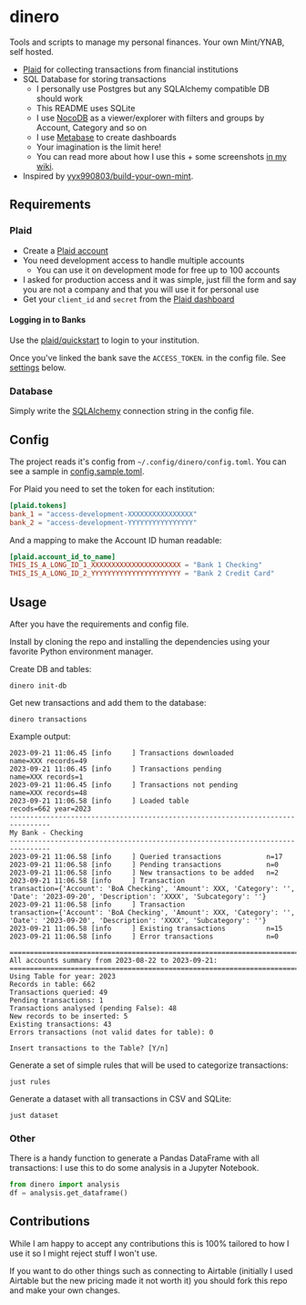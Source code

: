 # dinero

Tools and scripts to manage my personal finances.
Your own Mint/YNAB, self hosted.

- [Plaid](https://plaid.com) for collecting transactions from financial institutions
- SQL Database for storing transactions
  - I personally use Postgres but any SQLAlchemy compatible DB should work
  - This README uses SQLite
  - I use [NocoDB](https://nocodb.com) as a viewer/explorer with filters and groups
    by Account, Category and so on
  - I use [Metabase](https://www.metabase.com/) to create dashboards
  - Your imagination is the limit here!
  - You can read more about how I use this + some screenshots [in my wiki](https://wiki.danielfrg.com/homelab/dinero/).
- Inspired by [yyx990803/build-your-own-mint](https://github.com/yyx990803/build-your-own-mint).

## Requirements

### Plaid

- Create a [Plaid account](https://dashboard.plaid.com/)
- You need development access to handle multiple accounts
  - You can use it on development mode for free up to 100 accounts
- I asked for production access and it was simple, just fill the form and say
  you are not a company and that you will use it for personal use
- Get your `client_id` and `secret` from the [Plaid dashboard](https://dashboard.plaid.com/developers/keys)

#### Logging in to Banks

Use the [plaid/quickstart](https://github.com/plaid/quickstart.git)
to login to your institution.

Once you've linked the bank save the `ACCESS_TOKEN`. in the config file. See [settings](#config) below.

### Database

Simply write the [SQLAlchemy](https://www.sqlalchemy.org) connection string
in the config file.

## Config

The project reads it's config from `~/.config/dinero/config.toml`.
You can see a sample in [config.sample.toml](config.sample.toml).

For Plaid you need to set the token for each institution:

```toml
[plaid.tokens]
bank_1 = "access-development-XXXXXXXXXXXXXXXX"
bank_2 = "access-development-YYYYYYYYYYYYYYYY"
```

And a mapping to make the Account ID human readable:

```toml
[plaid.account_id_to_name]
THIS_IS_A_LONG_ID_1_XXXXXXXXXXXXXXXXXXXXXX = "Bank 1 Checking"
THIS_IS_A_LONG_ID_2_YYYYYYYYYYYYYYYYYYYYYY = "Bank 2 Credit Card"
```

## Usage

After you have the requirements and config file.

Install by cloning the repo and installing the dependencies using your favorite
Python environment manager.

Create DB and tables:

```terminal
dinero init-db
```

Get new transactions and add them to the database:

```terminal
dinero transactions
```

Example output:

```terminal
2023-09-21 11:06.45 [info     ] Transactions downloaded        name=XXX records=49
2023-09-21 11:06.45 [info     ] Transactions pending           name=XXX records=1
2023-09-21 11:06.45 [info     ] Transactions not pending       name=XXX records=48
2023-09-21 11:06.58 [info     ] Loaded table                   recods=662 year=2023
--------------------------------------------------------------------------------
My Bank - Checking
--------------------------------------------------------------------------------
2023-09-21 11:06.58 [info     ] Queried transactions           n=17
2023-09-21 11:06.58 [info     ] Pending transactions           n=0
2023-09-21 11:06.58 [info     ] New transactions to be added   n=2
2023-09-21 11:06.58 [info     ] Transaction                    transaction={'Account': 'BoA Checking', 'Amount': XXX, 'Category': '', 'Date': '2023-09-20', 'Description': 'XXXX', 'Subcategory': ''}
2023-09-21 11:06.58 [info     ] Transaction                    transaction={'Account': 'BoA Checking', 'Amount': XXX, 'Category': '', 'Date': '2023-09-20', 'Description': 'XXXX', 'Subcategory': ''}
2023-09-21 11:06.58 [info     ] Existing transactions          n=15
2023-09-21 11:06.58 [info     ] Error transactions             n=0

================================================================================
All accounts summary from 2023-08-22 to 2023-09-21:
================================================================================
Using Table for year: 2023
Records in table: 662
Transactions queried: 49
Pending transactions: 1
Transactions analysed (pending False): 48
New records to be inserted: 5
Existing transactions: 43
Errors transactions (not valid dates for table): 0

Insert transactions to the Table? [Y/n]
```

Generate a set of simple rules that will be used to categorize transactions:

```terminal
just rules
```

Generate a dataset with all transactions in CSV and SQLite:

```terminal
just dataset
```

### Other

There is a handy function to generate a Pandas DataFrame with all transactions:
I use this to do some analysis in a Jupyter Notebook.

```python
from dinero import analysis
df = analysis.get_dataframe()
```

## Contributions

While I am happy to accept any contributions this is 100% tailored to how I use
it so I might reject stuff I won't use.

If you want to do other things such as connecting to Airtable
(initially I used Airtable but the new pricing made it not worth it)
you should fork this repo and make your own changes.
